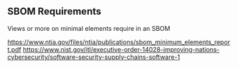 
## SBOM Requirements

Views or more on minimal elements require in an SBOM

https://www.ntia.gov/files/ntia/publications/sbom_minimum_elements_report.pdf
https://www.nist.gov/itl/executive-order-14028-improving-nations-cybersecurity/software-security-supply-chains-software-1

